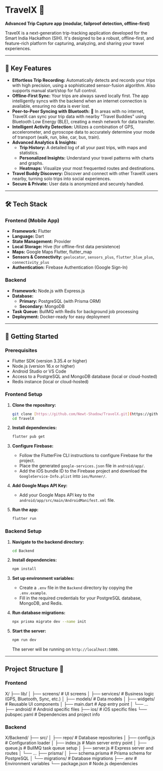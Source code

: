 # TravelX 🚀

**Advanced Trip Capture app (modular, failproof detection, offline-first)**

TravelX is a next-generation trip-tracking application developed for the Smart India Hackathon (SIH). It's designed to be a robust, offline-first, and feature-rich platform for capturing, analyzing, and sharing your travel experiences.



---

## 🌟 Key Features

* **Effortless Trip Recording:** Automatically detects and records your trips with high precision, using a sophisticated sensor-fusion algorithm. Also supports manual start/stop for full control.
* **Offline-First Sync:** Your trips are always saved locally first. The app intelligently syncs with the backend when an internet connection is available, ensuring no data is ever lost.
* **Peer-to-Peer Syncing with Bluetooth:** 🤝 In areas with no internet, TravelX can sync your trip data with nearby "Travel Buddies" using Bluetooth Low Energy (BLE), creating a mesh network for data transfer.
* **Intelligent Activity Detection:** Utilizes a combination of GPS, accelerometer, and gyroscope data to accurately determine your mode of transport (walk, run, bike, car, bus, train).
* **Advanced Analytics & Insights:**
    * **Trip History:** A detailed log of all your past trips, with maps and statistics.
    * **Personalized Insights:** Understand your travel patterns with charts and graphs.
    * **Heatmaps:** Visualize your most frequented routes and destinations.
* **Travel Buddy Discovery:** Discover and connect with other TravelX users nearby, turning solo trips into social experiences.
* **Secure & Private:** User data is anonymized and securely handled.

---

## 🛠️ Tech Stack

### Frontend (Mobile App)

* **Framework:** Flutter
* **Language:** Dart
* **State Management:** Provider
* **Local Storage:** Hive (for offline-first data persistence)
* **Maps:** Google Maps Flutter, flutter\_map
* **Sensors & Connectivity:** `geolocator`, `sensors_plus`, `flutter_blue_plus`, `connectivity_plus`
* **Authentication:** Firebase Authentication (Google Sign-In)

### Backend

* **Framework:** Node.js with Express.js
* **Database:**
    * **Primary:** PostgreSQL (with Prisma ORM)
    * **Secondary:** MongoDB
* **Task Queue:** BullMQ with Redis for background job processing
* **Deployment:** Docker-ready for easy deployment

---

## 🚀 Getting Started

### Prerequisites

* Flutter SDK (version 3.35.4 or higher)
* Node.js (version 16.x or higher)
* Android Studio or VS Code
* Access to a PostgreSQL and MongoDB database (local or cloud-hosted)
* Redis instance (local or cloud-hosted)

### Frontend Setup

1.  **Clone the repository:**
    ```bash
    git clone [https://github.com/Newt-Shadow/TravelX.git](https://github.com/Newt-Shadow/TravelX.git)
    cd TravelX
    ```

2.  **Install dependencies:**
    ```bash
    flutter pub get
    ```

3.  **Configure Firebase:**
    * Follow the FlutterFire CLI instructions to configure Firebase for the project.
    * Place the generated `google-services.json` file in `android/app/`.
    * Add the iOS bundle ID to the Firebase project and download the `GoogleService-Info.plist` into `ios/Runner/`.

4.  **Add Google Maps API Key:**
    * Add your Google Maps API key to the `android/app/src/main/AndroidManifest.xml` file.

5.  **Run the app:**
    ```bash
    flutter run
    ```

### Backend Setup

1.  **Navigate to the backend directory:**
    ```bash
    cd Backend
    ```

2.  **Install dependencies:**
    ```bash
    npm install
    ```

3.  **Set up environment variables:**
    * Create a `.env` file in the `Backend` directory by copying the `.env.example`.
    * Fill in the required credentials for your PostgreSQL database, MongoDB, and Redis.

4.  **Run database migrations:**
    ```bash
    npx prisma migrate dev --name init
    ```

5.  **Start the server:**
    ```bash
    npm run dev
    ```
    The server will be running on `http://localhost:5000`.

---

## Project Structure 📂

### Frontend
X/
├── lib/
│   ├── screens/         # UI screens
│   ├── services/        # Business logic (GPS, Bluetooth, Sync, etc.)
│   ├── models/          # Data models
│   ├── widgets/         # Reusable UI components
│   ├── main.dart        # App entry point
│   └── ...
├── android/             # Android specific files
├── ios/                 # iOS specific files
└── pubspec.yaml         # Dependencies and project info


### Backend

X/Backend/
├── src/
│   ├── repo/           # Database repositories
│   ├── config.js       # Configuration loader
│   ├── index.js        # Main server entry point
│   ├── queue.js        # BullMQ task queue setup
│   ├── server.js       # Express server and routes
│   └── ...
├── prisma/
│   ├── schema.prisma   # Prisma schema for PostgreSQL
│   └── migrations/     # Database migrations
├── .env                # Environment variables
└── package.json        # Node.js dependencies


